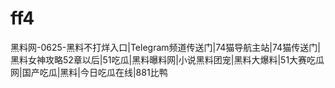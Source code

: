 # ff4
黑料网-0625-黑料不打烊入口|Telegram频道传送门|74猫导航主站|74猫传送门|黑料女神攻略52章以后|51吃瓜|黑料曝料网|小说黑料团宠|黑料大爆料|51大赛吃瓜网|国产吃瓜|黑料|今日吃瓜在线|881比鸭
